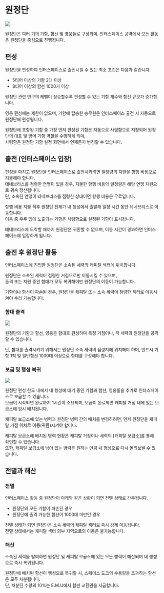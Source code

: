 # 원정단
![](https://astrokings.s3.ap-northeast-2.amazonaws.com/html/img/help/1702_01.jpg)

원정단은 여러 기의 기함, 함선 및 영웅들로 구성되며, 인터스페이스 공역에서 모든 활동은 원정단을 중심으로 진행됩니다.


## 편성

원정단을 편성하여 인터스페이스로 출전시킬 수 있는 최소 조건은 다음과 같습니다.

- 5티어 이상의 기함 2대 이상
- 8티어 이상의 함선 1000기 이상

원정단 관련 연구의 레벨이 상승할수록 편성할 수 있는 기함 개수와 함선 규모가 증가합니다.<br>

영웅 편성에는 제한이 없으며, 기함에 탑승한 승무원은 인터스페이스 출전 시 자동으로 원정단에 편성됩니다.

원정단에 포함된 기함 중 가장 먼저 편성된 기함은 자동으로 사령함으로 지정되어 원정단의 대표 및 방어 기함 역할을 수행하게 되며,<br>
사령함은 원정단 기함 설정 화면에서 언제든지 변경할 수 있습니다.


## 출전 (인터스페이스 입장)

편성을 마치고 원정단을 인터스페이스로 출전시키려면 일정량의 자원을 항행 비용으로 지불해야 합니다.<br>
테네브리스를 점령한 연맹이 있을 경우, 지불한 항행 비용의 일정량은 해당 연맹 자원으로 귀속 정산됩니다.<br>
단, 소속된 연맹이 테네브리스를 점령한 상태이면 항행 비용은 무료입니다.

항행 비용 지불 직후 원정단 전체가 내 행성에서 출발해 일정 시간 동안 테네브리스로 이동합니다.<br>
이동 중 우주 맵에 노출되는 기함은 사령함으로 설정된 기함이 표시됩니다.

테네브리스에 도착할 때까지 원정단은 귀환할 수 없으며, 이동 시간이 경과하면 인터스페이스에 입장하게 됩니다.



## 출전 후 원정단 활동

인터스페이스에 진입한 원정단은 소속된 세력의 캐피탈 섹터에 위치합니다.

원정단은 소속된 세력이 점령한 거점으로만 이동시킬 수 있으며,<br>
출격 또는 지원 중인 함대가 모두 복귀해야만 원정단의 이동이 가능합니다.

기함이나 함선이 파손된 경우, 원정단을 캐피탈 또는 소속 세력이 점령한 섹터로 이동시켜야 수리 가능합니다.


### 함대 출격
![](https://astrokings.s3.ap-northeast-2.amazonaws.com/html/img/help/1702_02.jpg)

원정단의 기함과 함선, 영웅은 함대로 편성하여 특정 거점이나, 적 세력의 원정단을 공격할 수 있습니다.

단, 함대를 출격시키기 위해서는 원정단 소속 세력의 점령지에 위치해야 하며, 반드시 기함 1척 및 일반함선 1000대 이상으로 함대를 구성해야 합니다.


### 보급 및 행성 복귀
![](https://astrokings.s3.ap-northeast-2.amazonaws.com/html/img/help/1702_03.jpg)

원정단 편성 한도 내에서 내 행성에 대기 중인 기함과 함선, 영웅들을 추가로 인터스페이스로 보급할 수 있습니다.<br>
보급이 시작되면 완료까지 1시간이 소요되며, 보급이 완료되면 캐피탈 거점 내에 있는 보급소에 임시 배치됩니다.

캐피탈 보급소에 있는 병력과 원정단 병력 간의 배치를 변경하려면, 먼저 원정단을 캐피탈 거점 위치로 이동(귀환)시켜야 합니다.

캐피탈 보급소에 배치된 병력 현황은 캐피탈 거점이나 세력의 [캐피탈 보급소]를 통해 확인할 수 있습니다.<br>
또한, 캐피탈 보급소에 남아 있는 병력은 원하는 만큼 내 행성으로 다시 돌려보낼 수 있습니다.


## 전멸과 해산

### 전멸

인터스페이스 활동 중 원정단이 아래와 같은 상황이 되면 전멸 상태로 간주됩니다.
- 원정단의 모든 기함이 파손된 경우
- 원정단에 출격 가능한 함선이 1000대 미만인 경우

전멸 상태가 되면 원정단은 소속 세력의 캐피탈 섹터로 즉시 강제 이동됩니다.<br>
전멸 상태에서는 캐피탈 섹터 외부 지역으로의 이동은 불가능합니다.

### 해산

소속된 세력을 탈퇴하면 원정단 및 캐피탈 보급소에 있는 모든 병력이 해산되며 내 행성으로 즉시 복귀됩니다.

원정단에 배치된 함선이 행성으로 복귀할 시, 스페이스 도크의 수용량을 초과하는 함선은 모두 처분됩니다.<br>
단, 처분된 수량의 10%는 E.M.U에서 함선 교환권을 지급합니다.